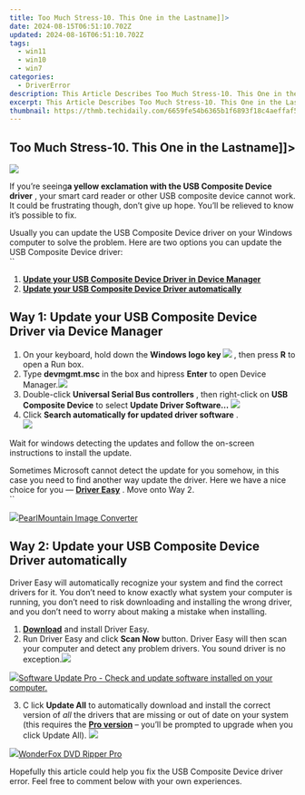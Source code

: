 ```yaml
---
title: Too Much Stress-10. This One in the Lastname]]>
date: 2024-08-15T06:51:10.702Z
updated: 2024-08-16T06:51:10.702Z
tags:
  - win11
  - win10
  - win7
categories:
  - DriverError
description: This Article Describes Too Much Stress-10. This One in the Lastname]]>
excerpt: This Article Describes Too Much Stress-10. This One in the Lastname]]>
thumbnail: https://thmb.techidaily.com/6659fe54b6365b1f6893f18c4aeffaf5df66ed6e08cee6f612c187a5f5545374.jpg
---
```


## Too Much Stress-10. This One in the Lastname]]>

![](https://images.drivereasy.com/wp-content/uploads/2018/08/img_5b680c0d50215.jpg)

 If you’re seeing**a yellow exclamation with the USB Composite Device driver** , your smart card reader or other USB composite device cannot work. It could be frustrating though, don’t give up hope. You’ll be relieved to know it’s possible to fix.

 Usually you can update the USB Composite Device driver on your Windows computer to solve the problem. Here are two options you can update the USB Composite Device driver:  
`` **[](https://lenovo-in.zlvv.net/kj14kn)**

1. **[Update your USB Composite Device Driver in Device Manager](https://funwhole.sjv.io/9groge)**
2. **[Update your USB Composite Device Driver automatically](https://atezr.pxf.io/752omg)**

## Way 1: Update your USB Composite Device Driver via Device Manager

1. On your keyboard, hold down the   **Windows logo key ![](https://images.drivereasy.com/wp-content/uploads/2018/08/img_5b62735e40ac6.png)**  , then press **R**  to open a Run box.
2. Type **devmgmt.msc**  in the box and hipress **Enter**  to open Device Manager.![](https://images.drivereasy.com/wp-content/uploads/2017/04/2-18.jpg)
3. Double-click **Universal Serial Bus controllers** , then right-click on **USB Composite Device** to select **Update Driver Software…** ![](https://images.drivereasy.com/wp-content/uploads/2017/04/3-17.jpg)
4. Click **Search automatically for updated driver software** .  
![](https://images.drivereasy.com/wp-content/uploads/2018/08/img_5b680e23b57a2.jpg)

 Wait for windows detecting the updates and follow the on-screen instructions to install the update.

 Sometimes Microsoft cannot detect the update for you somehow, in this case you need to find another way update the driver. Here we have a nice choice for you — **[Driver Easy](https://tools.techidaily.com/drivereasy/download/)**  . Move onto Way 2.  
``

<!-- affiliate ads begin -->
<a href="https://secure.2checkout.com/order/checkout.php?PRODS=4550420&QTY=1&AFFILIATE=108875&CART=1"><img src="https://www.pearlmountainsoft.com/n_img/product/pic/f_02.jpg" border="0">PearlMountain Image Converter</a>
<!-- affiliate ads end -->
## Way 2: Update your USB Composite Device Driver automatically

 Driver Easy will automatically recognize your system and find the correct drivers for it. You don’t need to know exactly what system your computer is running, you don’t need to risk downloading and installing the wrong driver, and you don’t need to worry about making a mistake when installing.

1. **[Download](https://tools.techidaily.com/drivereasy/download/)**   and install Driver Easy.
2. Run Driver Easy and click **Scan Now** button. Driver Easy will then scan your computer and detect any problem drivers. You sound driver is no exception.![](https://images.drivereasy.com/wp-content/uploads/2017/04/5-12.jpg)
<!-- affiliate ads begin -->
<a href="https://order.glarysoft.com/order/checkout.php?PRODS=4691139&QTY=1&AFFILIATE=108875&CART=1"><img src="https://secure.avangate.com/images/merchant/6734fa703f6633ab896eecbdfad8953a/products/SU-200-1.png" border="0">Software Update Pro - Check and update software installed on your computer. </a>
<!-- affiliate ads end -->
3. C  lick **Update All** to automatically download and install the correct version of _all_  the drivers that are missing or out of date on your system (this requires the **[Pro version](https://tools.techidaily.com/drivereasy/download/)**  – you’ll be prompted to upgrade when you click Update All). ![](https://images.drivereasy.com/wp-content/uploads/2017/04/6-11.jpg)
<!-- affiliate ads begin -->
<a href="https://secure.2checkout.com/order/checkout.php?PRODS=3922934&QTY=1&AFFILIATE=108875&CART=1"><img src="https://secure.avangate.com/images/merchant/4b0a0290ad7df100b77e86839989a75e/products/ripperpro.png" border="0">WonderFox DVD Ripper Pro</a>
<!-- affiliate ads end -->

 Hopefully this article could help you fix the USB Composite Device driver error. Feel free to comment below with your own experiences.

<ins class="adsbygoogle"
     style="display:block"
     data-ad-format="autorelaxed"
     data-ad-client="ca-pub-7571918770474297"
     data-ad-slot="1223367746"></ins>



<ins class="adsbygoogle"
     style="display:block"
     data-ad-client="ca-pub-7571918770474297"
     data-ad-slot="8358498916"
     data-ad-format="auto"
     data-full-width-responsive="true"></ins>


